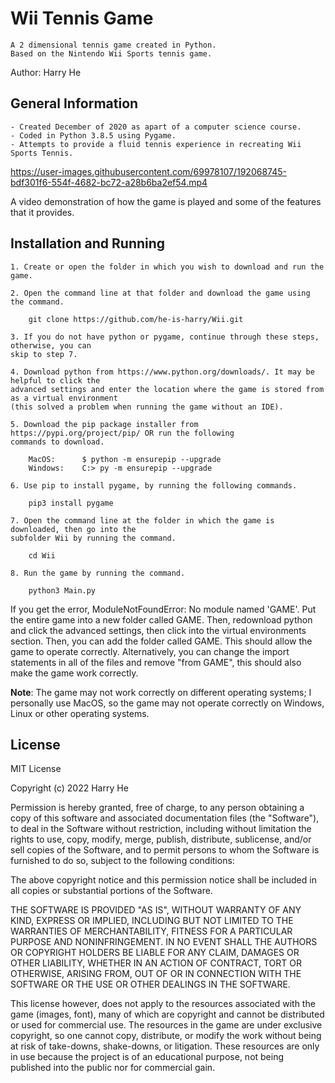 # Wii Tennis Game
	A 2 dimensional tennis game created in Python.
	Based on the Nintendo Wii Sports tennis game.

Author: Harry He

## General Information
	- Created December of 2020 as apart of a computer science course.
	- Coded in Python 3.8.5 using Pygame.
	- Attempts to provide a fluid tennis experience in recreating Wii Sports Tennis.

https://user-images.githubusercontent.com/69978107/192068745-bdf301f6-554f-4682-bc72-a28b6ba2ef54.mp4

A video demonstration of how the game is played and some of the features that it provides.

## Installation and Running

	1. Create or open the folder in which you wish to download and run the game.
	
	2. Open the command line at that folder and download the game using the command.
		
		git clone https://github.com/he-is-harry/Wii.git
		
	3. If you do not have python or pygame, continue through these steps, otherwise, you can 
	skip to step 7.
	
	4. Download python from https://www.python.org/downloads/. It may be helpful to click the 
	advanced settings and enter the location where the game is stored from as a virtual environment 
	(this solved a problem when running the game without an IDE).
	
	5. Download the pip package installer from https://pypi.org/project/pip/ OR run the following 
	commands to download.
		
		MacOS: 		$ python -m ensurepip --upgrade
		Windows: 	C:> py -m ensurepip --upgrade
		
	6. Use pip to install pygame, by running the following commands.
	
		pip3 install pygame
		
	7. Open the command line at the folder in which the game is downloaded, then go into the 
	subfolder Wii by running the command.
	
		cd Wii
	
	8. Run the game by running the command.
	
		python3 Main.py
		
If you get the error, ModuleNotFoundError: No module named 'GAME'. Put the entire game into a new folder called GAME. Then, redownload python and click the advanced settings, then click into the virtual environments section. Then, you can add the folder called GAME. This should allow the game to operate correctly. Alternatively, you can change the import statements in all of the files and remove "from GAME", this should also make the game work correctly.
	
**Note**: The game may not work correctly on different operating systems; I personally use MacOS, so the game may not operate correctly on Windows, Linux or other operating systems.

## License

MIT License

Copyright (c) 2022 Harry He

Permission is hereby granted, free of charge, to any person obtaining a copy
of this software and associated documentation files (the "Software"), to deal
in the Software without restriction, including without limitation the rights
to use, copy, modify, merge, publish, distribute, sublicense, and/or sell
copies of the Software, and to permit persons to whom the Software is
furnished to do so, subject to the following conditions:

The above copyright notice and this permission notice shall be included in all
copies or substantial portions of the Software.

THE SOFTWARE IS PROVIDED "AS IS", WITHOUT WARRANTY OF ANY KIND, EXPRESS OR
IMPLIED, INCLUDING BUT NOT LIMITED TO THE WARRANTIES OF MERCHANTABILITY,
FITNESS FOR A PARTICULAR PURPOSE AND NONINFRINGEMENT. IN NO EVENT SHALL THE
AUTHORS OR COPYRIGHT HOLDERS BE LIABLE FOR ANY CLAIM, DAMAGES OR OTHER
LIABILITY, WHETHER IN AN ACTION OF CONTRACT, TORT OR OTHERWISE, ARISING FROM,
OUT OF OR IN CONNECTION WITH THE SOFTWARE OR THE USE OR OTHER DEALINGS IN THE
SOFTWARE.


This license however, does not apply to the resources associated with the game
(images, font), many of which are copyright and cannot be distributed or used
for commercial use. The resources in the game are under exclusive copyright, so
one cannot copy, distribute, or modify the work without being at risk of take-downs, 
shake-downs, or litigation. These resources are only in use because the project
is of an educational purpose, not being published into the public nor for commercial
gain.

